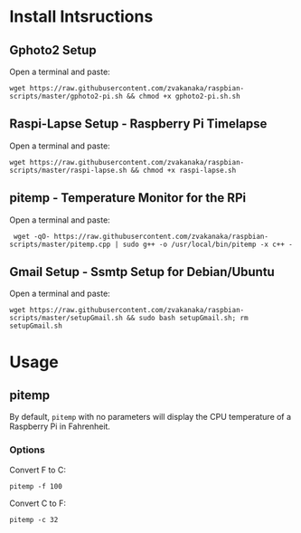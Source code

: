 <h1>Install Intsructions</h1>
<h2 id="gphoto2">Gphoto2 Setup</h2>
<p>Open a terminal and paste:</p>
<code>wget https://raw.githubusercontent.com/zvakanaka/raspbian-scripts/master/gphoto2-pi.sh && chmod +x gphoto2-pi.sh.sh</code>
<h2 id="raspi-lapse">Raspi-Lapse Setup - Raspberry Pi Timelapse</h2>
<p>Open a terminal and paste:</p>
<code>wget https://raw.githubusercontent.com/zvakanaka/raspbian-scripts/master/raspi-lapse.sh && chmod +x raspi-lapse.sh</code>
<h2>pitemp - Temperature Monitor for the RPi</h2>
<p>Open a terminal and paste:</p>
<code> wget -qO- https://raw.githubusercontent.com/zvakanaka/raspbian-scripts/master/pitemp.cpp | sudo g++ -o /usr/local/bin/pitemp -x c++ - </code>
<h2>Gmail Setup - Ssmtp Setup for Debian/Ubuntu</h2>
<p>Open a terminal and paste:</p>
<code>wget https://raw.githubusercontent.com/zvakanaka/raspbian-scripts/master/setupGmail.sh && sudo bash setupGmail.sh; rm setupGmail.sh</code>
<h1>Usage</h1>
<h2>pitemp</h2>
<p>By default, <code>pitemp</code> with no parameters will display the CPU temperature of a Raspberry Pi in Fahrenheit.</p>
<h3>Options</h3>
<p>Convert F to C: </p><code>pitemp -f 100</code>
<p>Convert C to F: </p><code>pitemp -c 32</code>
